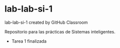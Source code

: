 # lab-lab-si-1
lab-lab-si-1 created by GitHub Classroom

Repositorio para las prácticas de Sistemas inteligentes.

- Tarea 1 finalizada
